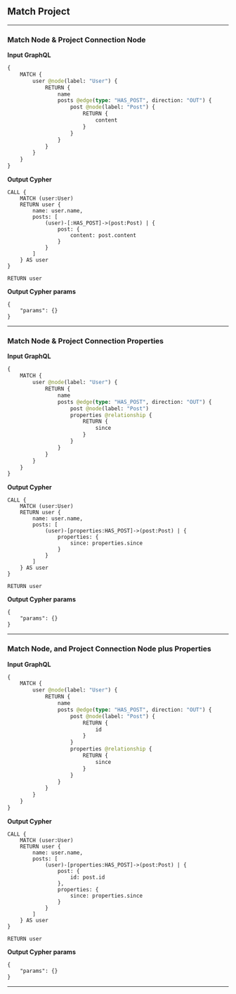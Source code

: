 ## Match Project

---

### Match Node & Project Connection Node

**Input GraphQL**

```graphql
{
    MATCH {
        user @node(label: "User") {
            RETURN {
                name
                posts @edge(type: "HAS_POST", direction: "OUT") {
                    post @node(label: "Post") {
                        RETURN {
                            content
                        }
                    }
                }
            }
        }
    }
}
```

**Output Cypher**

```cypher
CALL {
    MATCH (user:User)
    RETURN user {
        name: user.name,
        posts: [
            (user)-[:HAS_POST]->(post:Post) | {
                post: {
                    content: post.content
                }
            }
        ]
    } AS user
}

RETURN user
```

**Output Cypher params**

```params
{
    "params": {}
}
```

---

### Match Node & Project Connection Properties

**Input GraphQL**

```graphql
{
    MATCH {
        user @node(label: "User") {
            RETURN {
                name
                posts @edge(type: "HAS_POST", direction: "OUT") {
                    post @node(label: "Post")
                    properties @relationship {
                        RETURN {
                            since
                        }
                    }
                }
            }
        }
    }
}
```

**Output Cypher**

```cypher
CALL {
    MATCH (user:User)
    RETURN user {
        name: user.name,
        posts: [
            (user)-[properties:HAS_POST]->(post:Post) | {
                properties: {
                    since: properties.since
                }
            }
        ]
    } AS user
}

RETURN user
```

**Output Cypher params**

```params
{
    "params": {}
}
```

---

### Match Node, and Project Connection Node plus Properties

**Input GraphQL**

```graphql
{
    MATCH {
        user @node(label: "User") {
            RETURN {
                name
                posts @edge(type: "HAS_POST", direction: "OUT") {
                    post @node(label: "Post") {
                        RETURN {
                            id
                        }
                    }
                    properties @relationship {
                        RETURN {
                            since
                        }
                    }
                }
            }
        }
    }
}
```

**Output Cypher**

```cypher
CALL {
    MATCH (user:User)
    RETURN user {
        name: user.name,
        posts: [
            (user)-[properties:HAS_POST]->(post:Post) | {
                post: {
                    id: post.id
                },
                properties: {
                    since: properties.since
                }
            }
        ]
    } AS user
}

RETURN user
```

**Output Cypher params**

```params
{
    "params": {}
}
```

---
